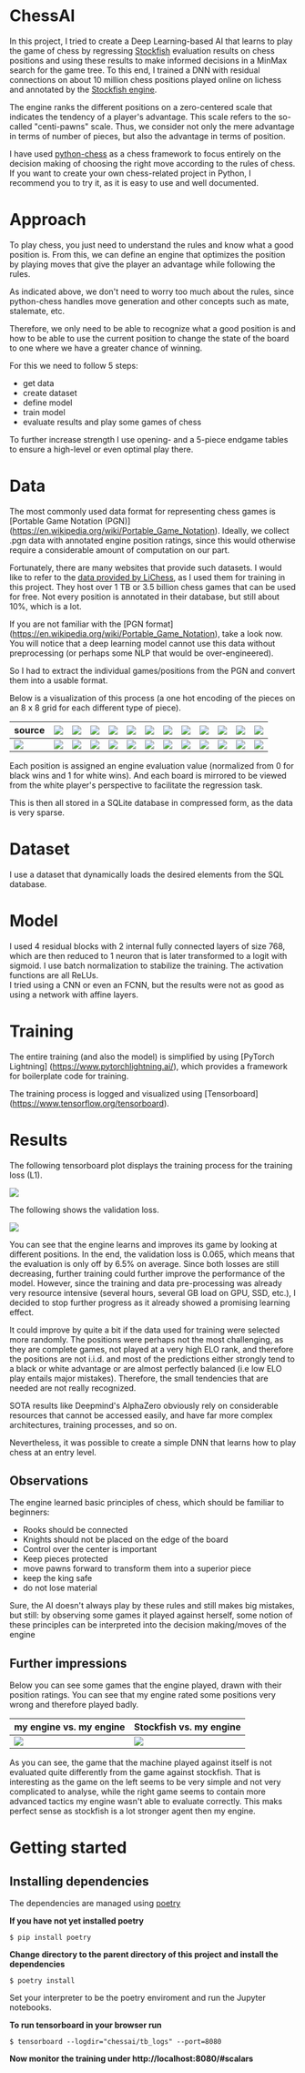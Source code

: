 # ChessAI

In this project, I tried to create a Deep Learning-based AI that learns to play the game of chess by regressing [Stockfish](https://stockfishchess.org/) evaluation results on chess positions and using these results to make informed decisions in a MinMax search for the game tree. To this end, I trained a DNN with residual connections on about 10 million chess positions played online on lichess and annotated by the [Stockfish engine](https://stockfishchess.org/).

The engine ranks the different positions on a zero-centered scale that indicates the tendency of a player's advantage. 
This scale refers to the so-called "centi-pawns" scale. Thus, we consider not only the mere advantage in terms of number of pieces, but also the advantage in terms of position.

I have used [python-chess](https://python-chess.readthedocs.io/en/latest/) as a chess framework to focus entirely on the decision making of choosing the right move according to the rules of chess.
If you want to create your own chess-related project in Python, I recommend you to try it, as it is easy to use and well documented.


# Approach

To play chess, you just need to understand the rules and know what a good position is.
From this, we can define an engine that optimizes the position by playing moves that give the player an advantage while following the rules.

As indicated above, we don't need to worry too much about the rules, since python-chess handles move generation and other concepts such as mate, stalemate, etc.

Therefore, we only need to be able to recognize what a good position is and how to be able to use the current position to change the state of the board to one where we have a greater chance of winning.

For this we need to follow 5 steps:

- get data
- create dataset
- define model
- train model
- evaluate results and play some games of chess


To further increase strength I use opening- and a 5-piece endgame tables to ensure a high-level or even optimal play there.

# Data

The most commonly used data format for representing chess games is [Portable Game Notation (PGN)] (https://en.wikipedia.org/wiki/Portable_Game_Notation). Ideally, we collect .pgn data with annotated engine position ratings, since this would otherwise require a considerable amount of computation on our part.

Fortunately, there are many websites that provide such datasets. I would like to refer to the [data provided by LiChess](https://database.lichess.org/), as I used them for training in this project. They host over 1 TB or 3.5 billion chess games that can be used for free. 
Not every position is annotated in their database, but still about 10%, which is a lot.

If you are not familiar with the [PGN format] (https://en.wikipedia.org/wiki/Portable_Game_Notation), take a look now.
You will notice that a deep learning model cannot use this data without preprocessing (or perhaps some NLP that would be over-engineered).

So I had to extract the individual games/positions from the PGN and convert them into a usable format.

Below is a visualization of this process (a one hot encoding of the pieces on an 8 x 8 grid for each different type of piece).

| source | <img src="./imgs/figs/white/pawn.svg"> | <img src="./imgs/figs/white/rook.svg"> | <img src="./imgs/figs/white/knight.svg"> | <img src="./imgs/figs/white/bishop.svg"> | <img src="./imgs/figs/white/king.svg"> | <img src="./imgs/figs/white/queen.svg"> |  <img src="./imgs/figs/black/pawn.svg"> | <img src="./imgs/figs/black/rook.svg"> | <img src="./imgs/figs/black/knight.svg"> | <img src="./imgs/figs/black/bishop.svg"> | <img src="./imgs/figs/black/king.svg"> | <img src="./imgs/figs/black/queen.svg"> |
|--|--|--|--|--|--|--|--|--|--|--|--|--|
| <img src="./imgs/figs/board.svg"> | <img src="./imgs/figs/white/pawn_map.svg"> | <img src="./imgs/figs/white/rook_map.svg"> | <img src="./imgs/figs/white/knight_map.svg"> | <img src="./imgs/figs/white/bishop_map.svg"> | <img src="./imgs/figs/white/king_map.svg"> | <img src="./imgs/figs/white/queen_map.svg"> | <img src="./imgs/figs/black/pawn_map.svg"> | <img src="./imgs/figs/black/rook_map.svg"> | <img src="./imgs/figs/black/knight_map.svg"> | <img src="./imgs/figs/black/bishop_map.svg"> | <img src="./imgs/figs/black/king_map.svg"> | <img src="./imgs/figs/black/queen_map.svg"> |

Each position is assigned an engine evaluation value (normalized from 0 for black wins and 1 for white wins).
And each board is mirrored to be viewed from the white player's perspective to facilitate the regression task.

This is then all stored in a SQLite database in compressed form, as the data is very sparse. 


# Dataset

I use a dataset that dynamically loads the desired elements from the SQL database.

# Model

I used 4 residual blocks with 2 internal fully connected layers of size 768, which are then reduced to 1 neuron that is later transformed to a logit with sigmoid. I use batch normalization to stabilize the training. The activation functions are all ReLUs.  
I tried using a CNN or even an FCNN, but the results were not as good as using a network with affine layers.

# Training

The entire training (and also the model) is simplified by using [PyTorch Lightning] (https://www.pytorchlightning.ai/), which provides a framework for boilerplate code for training.

The training process is logged and visualized using [Tensorboard] (https://www.tensorflow.org/tensorboard).

# Results

The following tensorboard plot displays the training process for the training loss (L1).

<img src="./imgs/loss_score.svg">

The following shows the validation loss.

<img src="./imgs/val_loss_score.svg">


You can see that the engine learns and improves its game by looking at different positions.
In the end, the validation loss is 0.065, which means that the evaluation is only off by 6.5% on average.
Since both losses are still decreasing, further training could further improve the performance of the model.
However, since the training and data pre-processing was already very resource intensive (several hours, several GB load on GPU, SSD, etc.), I decided to stop further progress as it already showed a promising learning effect.

It could improve by quite a bit if the data used for training were selected more randomly.
The positions were perhaps not the most challenging, as
they are complete games, not played at a very high ELO rank, and therefore the positions are not i.i.d. and
most of the predictions either strongly tend to a black or white advantage or are almost perfectly balanced (i.e low ELO play entails major mistakes).
Therefore, the small tendencies that are needed are not really recognized.


SOTA results like Deepmind's AlphaZero obviously rely on considerable resources that cannot be accessed easily, and have far more complex architectures, training processes, and so on.

Nevertheless, it was possible to create a simple DNN that learns how to play chess at an entry level.


## Observations

The engine learned basic principles of chess, which should be familiar to beginners:

- Rooks should be connected
- Knights should not be placed on the edge of the board
- Control over the center is important
- Keep pieces protected
- move pawns forward to transform them into a superior piece
- keep the king safe
- do not lose material

Sure, the AI doesn't always play by these rules and still makes big mistakes, but still: by observing some games it played against herself, some notion of these principles can be interpreted into the decision making/moves of the engine


## Further impressions

Below you can see some games that the engine played, drawn with their position ratings.
You can see that my engine rated some positions very wrong and therefore played badly.


| my engine vs. my engine| Stockfish vs. my engine |
|--|--|
| <img src="./imgs/game0.png"> | <img src="./imgs/game1.png"> |


As you can see, the game that the machine played against itself is not evaluated quite differently from the game against stockfish.
That is interesting as the game on the left seems to be very simple and not very complicated to analyse, while the right game seems to contain more advanced tactics my engine wasn't able to evaluate correctly. This maks perfect sense as stockfish is a lot stronger agent then my engine. 


# Getting started

## Installing dependencies

The dependencies are managed using [poetry](https://python-poetry.org/)

**If you have not yet installed poetry**
```console
$ pip install poetry
```
**Change directory to the parent directory of this project and install the dependencies**  
```console
$ poetry install
```

Set your interpreter to be the poetry enviroment and run the Jupyter notebooks.

**To run tensorboard in your browser run**  

```console
$ tensorboard --logdir="chessai/tb_logs" --port=8080
```

**Now monitor the training under http://localhost:8080/#scalars**  



